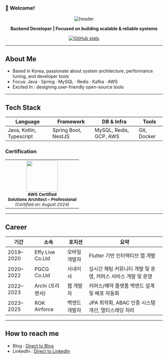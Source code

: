 ### 👋 Welcome!

<div align="center">
 
![header](https://capsule-render.vercel.app/api?type=waving&color=auto&height=300&section=header&text=Hi_I'm_Terry&fontSize=80&fontAlignY=40)

<p><b>Backend Developer | Focused on building scalable & reliable systems</b></p>

[![GitHub stats](https://github-readme-stats.vercel.app/api?username=terry960302&show_icons=true&theme=radical)](https://github.com/terry960302)

</div>

---

## About Me

- Based in Korea, passionate about system architecture, performance tuning, and developer tools
- Focus: Java · Spring · MySQL · Redis · Kafka · AWS
- Excited In : designing user-friendly open-source tools

---

## Tech Stack

| Language | Framework | DB & Infra | Tools |
|----------|-----------|------------|-------|
| Java, Kotlin, Typescript | Spring Boot, NestJS | MySQL, Redis, GCP, AWS | Git, Docker |

### Certification

<table>
  <tr>
    <td align="center">
      <img src="https://d1.awsstatic.com/training-and-certification/certification-badges/AWS-Certified-Solutions-Architect-Professional_badge.69d82ff1b2861e1089539ebba906c70b011b928a.png" width="100"/><br/>
      <sub><b>AWS Certified<br/>Solutions Architect – Professional</b><br/><i>(Certified on: August 2024)</i></sub>
    </td>
  </tr>
</table>

---

## Career

| 기간 | 소속 | 포지션 | 요약 |
|------|------|--------|------|
| 2019–2020 | Effy Live Co.Ltd | 모바일 개발자 | Flutter 기반 인터랙티브 앱 개발 |
| 2020–2022 | PGCG Co.Ltd | 사내이사 | 실시간 채팅 커뮤니티 개발 및 운영, 커머스 서비스 개발 및 운영 |
| 2022–2023 | Archi (프리랜서) | 웹 개발자 | 커머스/예약 플랫폼 백엔드 설계 및 배포 자동화 |
| 2023–2025 | ROK Airforce | 백엔드 개발자 | JPA 최적화, ABAC 인증 시스템 개선, 멀티스레딩 처리 |

---

## How to reach me
- Blog : [Direct to Blog](https://pandaterry.tistory.com/)
- LinkedIn : [Direct to LinkedIn](https://www.linkedin.com/in/taewan-kim-1520b0165/)
